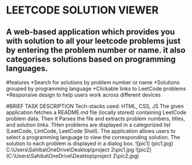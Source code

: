 # LEETCODE SOLUTION VIEWER
## A web-based application which provides you with solution to all your leetcode problems just by entering the problem number or name. it also categorises solutions based on programming languages.

#features
*Search for solutions by problem number or name
*Solutions grouped by programming language
*Clickable links to LeetCode problems
*Responsive design to help users work across different devices

#BRIEF TASK DESCRIPTION
Tech-stacks used: HTML, CSS, JS
The given application fetches a README.md file (locally stored) containing LeetCode problem data. Then it Parses the file and extracts problem numbers, titles, and solution links. THen problems are displayed in a categorized list (LeetCode, LintCode, LeetCode Shell).
The application allows users to select a programming language to view the corresponding solution. The solution to each problem is displayed in a dialog box.
![pic1] (pic1.jpg)
C:\Users\Sahiba\OneDrive\Desktop\project 2\pic1.jpg
![pic2](C:\Users\Sahiba\OneDrive\Desktop\project 2\pic2.jpg)
